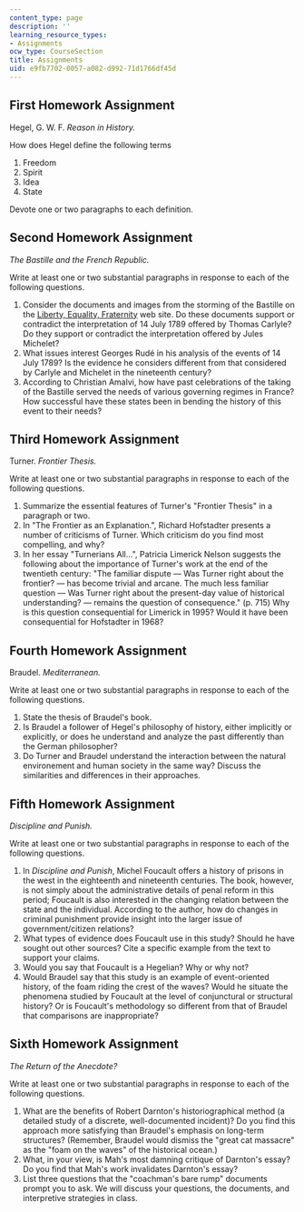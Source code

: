 ```yaml
---
content_type: page
description: ''
learning_resource_types:
- Assignments
ocw_type: CourseSection
title: Assignments
uid: e9fb7702-0057-a082-d992-71d1766df45d
---
```


First Homework Assignment
-------------------------

Hegel, G. W. F. _Reason in History._

How does Hegel define the following terms

1.  Freedom
2.  Spirit
3.  Idea
4.  State

Devote one or two paragraphs to each definition.

Second Homework Assignment
--------------------------

_The Bastille and the French Republic._

Write at least one or two substantial paragraphs in response to each of the following questions.

1.  Consider the documents and images from the storming of the Bastille on the [Liberty, Equality, Fraternity](https://revolution.chnm.org/) web site. Do these documents support or contradict the interpretation of 14 July 1789 offered by Thomas Carlyle? Do they support or contradict the interpretation offered by Jules Michelet?
2.  What issues interest Georges Rudé in his analysis of the events of 14 July 1789? Is the evidence he considers different from that considered by Carlyle and Michelet in the nineteenth century?
3.  According to Christian Amalvi, how have past celebrations of the taking of the Bastille served the needs of various governing regimes in France? How successful have these states been in bending the history of this event to their needs?

Third Homework Assignment
-------------------------

Turner. _Frontier Thesis._

Write at least one or two substantial paragraphs in response to each of the following questions.

1.  Summarize the essential features of Turner's "Frontier Thesis" in a paragraph or two.
2.  In "The Frontier as an Explanation.", Richard Hofstadter presents a number of criticisms of Turner. Which criticism do you find most compelling, and why?
3.  In her essay "Turnerians All...", Patricia Limerick Nelson suggests the following about the importance of Turner's work at the end of the twentieth century: "The familiar dispute — Was Turner right about the frontier? — has become trivial and arcane. The much less familiar question — Was Turner right about the present-day value of historical understanding? — remains the question of consequence." (p. 715) Why is this question consequential for Limerick in 1995? Would it have been consequential for Hofstadter in 1968?

Fourth Homework Assignment
--------------------------

Braudel. _Mediterranean._

Write at least one or two substantial paragraphs in response to each of the following questions.

1.  State the thesis of Braudel's book.
2.  Is Braudel a follower of Hegel's philosophy of history, either implicitly or explicitly, or does he understand and analyze the past differently than the German philosopher?
3.  Do Turner and Braudel understand the interaction between the natural environement and human society in the same way? Discuss the similarities and differences in their approaches.

Fifth Homework Assignment
-------------------------

_Discipline and Punish._

Write at least one or two substantial paragraphs in response to each of the following questions.

1.  ln _Discipline and Punish_, Michel Foucault offers a history of prisons in the west in the eighteenth and nineteenth centuries. The book, however, is not simply about the administrative details of penal reform in this period; Foucault is also interested in the changing relation between the state and the individual. According to the author, how do changes in criminal punishment provide insight into the larger issue of government/citizen relations?
2.  What types of evidence does Foucault use in this study? Should he have sought out other sources? Cite a specific example from the text to support your claims.
3.  Would you say that Foucault is a Hegelian? Why or why not?
4.  Would Braudel say that this study is an example of event-oriented history, of the foam riding the crest of the waves? Would he situate the phenomena studied by Foucault at the level of conjunctural or structural history? Or is Foucault's methodology so different from that of Braudel that comparisons are inappropriate?

Sixth Homework Assignment
-------------------------

_The Return of the Anecdote?_

Write at least one or two substantial paragraphs in response to each of the following questions.

1.  What are the benefits of Robert Darnton's historiographical method (a detailed study of a discrete, well-documented incident)? Do you find this approach more satisfying than Braudel's emphasis on long-term structures? (Remember, Braudel would dismiss the "great cat massacre" as the "foam on the waves" of the historical ocean.)
2.  What, in your view, is Mah's most damning critique of Darnton's essay? Do you find that Mah's work invalidates Darnton's essay?
3.  List three questions that the "coachman's bare rump" documents prompt you to ask. We will discuss your questions, the documents, and interpretive strategies in class.